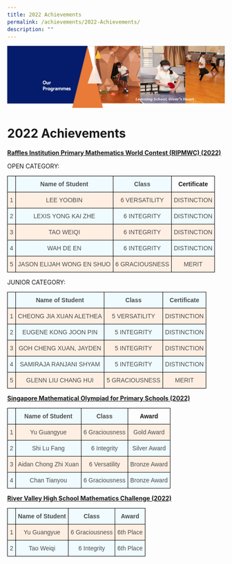 ```yaml
---
title: 2022 Achievements
permalink: /achievements/2022-Achievements/
description: ""
---
```

![](/images/OurProgrammes.png)

2022 Achievements
=================

<u><b>Raffles Institution Primary Mathematics World Contest (RIPMWC) (2022)</b></u>

OPEN CATEGORY:

<style type="text/css">
.tg  {border-collapse:collapse;border-spacing:0;}
.tg td{border-color:black;border-style:solid;border-width:1px;font-family:Arial, sans-serif;font-size:14px;
  overflow:hidden;padding:10px 5px;word-break:normal;}
.tg th{border-color:black;border-style:solid;border-width:1px;font-family:Arial, sans-serif;font-size:14px;
  font-weight:normal;overflow:hidden;padding:10px 5px;word-break:normal;}
.tg .tg-6zpi{background-color:#FFEFE3;color:#4C4C4C;text-align:center;vertical-align:top}
.tg .tg-b05j{background-color:#EFFBFF;color:#4C4C4C;font-weight:bold;text-align:center;vertical-align:top}
.tg .tg-amwm{font-weight:bold;text-align:center;vertical-align:top}
.tg .tg-sueg{background-color:#EFFBFF;color:#4C4C4C;text-align:center;vertical-align:top}
</style>
<table class="tg">
<thead>
  <tr>
    <th class="tg-b05j"></th>
    <th class="tg-b05j">Name of Student</th>
    <th class="tg-b05j">Class</th>
    <th class="tg-amwm">Certificate</th>
  </tr>
</thead>
<tbody>
  <tr>
    <td class="tg-6zpi">1</td>
    <td class="tg-6zpi">                       LEE YOOBIN</td>
    <td class="tg-6zpi">              6 VERSATILITY</td>
    <td class="tg-6zpi">DISTINCTION</td>
  </tr>
  <tr>
    <td class="tg-sueg">2</td>
    <td class="tg-sueg">                  LEXIS YONG KAI ZHE</td>
    <td class="tg-sueg">              6 INTEGRITY</td>
    <td class="tg-sueg">DISTINCTION</td>
  </tr>
  <tr>
    <td class="tg-6zpi">3</td>
    <td class="tg-6zpi">                          TAO WEIQI</td>
    <td class="tg-6zpi">              6 INTEGRITY</td>
    <td class="tg-6zpi">DISTINCTION</td>
  </tr>
  <tr>
    <td class="tg-sueg">4</td>
    <td class="tg-sueg">                          WAH DE EN</td>
    <td class="tg-sueg">              6 INTEGRITY</td>
    <td class="tg-sueg">DISTINCTION</td>
  </tr>
  <tr>
    <td class="tg-6zpi">5</td>
    <td class="tg-6zpi">          JASON ELIJAH WONG EN SHUO</td>
    <td class="tg-6zpi">              6 GRACIOUSNESS</td>
    <td class="tg-6zpi">MERIT</td>
  </tr>
</tbody>
</table>


JUNIOR CATEGORY:

<style type="text/css">
.tg  {border-collapse:collapse;border-spacing:0;}
.tg td{border-color:black;border-style:solid;border-width:1px;font-family:Arial, sans-serif;font-size:14px;
  overflow:hidden;padding:10px 5px;word-break:normal;}
.tg th{border-color:black;border-style:solid;border-width:1px;font-family:Arial, sans-serif;font-size:14px;
  font-weight:normal;overflow:hidden;padding:10px 5px;word-break:normal;}
.tg .tg-6zpi{background-color:#FFEFE3;color:#4C4C4C;text-align:center;vertical-align:top}
.tg .tg-b05j{background-color:#EFFBFF;color:#4C4C4C;font-weight:bold;text-align:center;vertical-align:top}
.tg .tg-sueg{background-color:#EFFBFF;color:#4C4C4C;text-align:center;vertical-align:top}
</style>
<table class="tg">
<thead>
  <tr>
    <th class="tg-sueg"> </th>
    <th class="tg-b05j">Name of Student</th>
    <th class="tg-b05j">Class</th>
    <th class="tg-b05j">Certificate</th>
  </tr>
</thead>
<tbody>
  <tr>
    <td class="tg-6zpi">1</td>
    <td class="tg-6zpi">           CHEONG JIA XUAN ALETHEA</td>
    <td class="tg-6zpi">            5 VERSATILITY</td>
    <td class="tg-6zpi">DISTINCTION</td>
  </tr>
  <tr>
    <td class="tg-sueg">2</td>
    <td class="tg-sueg">               EUGENE KONG JOON PIN</td>
    <td class="tg-sueg">            5 INTEGRITY</td>
    <td class="tg-sueg">DISTINCTION</td>
  </tr>
  <tr>
    <td class="tg-6zpi">3</td>
    <td class="tg-6zpi">             GOH CHENG XUAN, JAYDEN</td>
    <td class="tg-6zpi">            5 INTEGRITY</td>
    <td class="tg-6zpi">DISTINCTION</td>
  </tr>
  <tr>
    <td class="tg-sueg">4</td>
    <td class="tg-sueg">              SAMIRAJA RANJANI SHYAM</td>
    <td class="tg-sueg">            5 INTEGRITY</td>
    <td class="tg-sueg">DISTINCTION</td>
  </tr>
  <tr>
    <td class="tg-6zpi">5</td>
    <td class="tg-6zpi">                   GLENN LIU CHANG HUI</td>
    <td class="tg-6zpi">            5 GRACIOUSNESS</td>
    <td class="tg-6zpi">MERIT</td>
  </tr>
</tbody>
</table>

<u><b>Singapore Mathematical Olympiad for Primary Schools (2022)</b></u>

<style type="text/css">
.tg  {border-collapse:collapse;border-spacing:0;}
.tg td{border-color:black;border-style:solid;border-width:1px;font-family:Arial, sans-serif;font-size:14px;
  overflow:hidden;padding:10px 5px;word-break:normal;}
.tg th{border-color:black;border-style:solid;border-width:1px;font-family:Arial, sans-serif;font-size:14px;
  font-weight:normal;overflow:hidden;padding:10px 5px;word-break:normal;}
.tg .tg-6zpi{background-color:#FFEFE3;color:#4C4C4C;text-align:center;vertical-align:top}
.tg .tg-b05j{background-color:#EFFBFF;color:#4C4C4C;font-weight:bold;text-align:center;vertical-align:top}
.tg .tg-amwm{font-weight:bold;text-align:center;vertical-align:top}
.tg .tg-sueg{background-color:#EFFBFF;color:#4C4C4C;text-align:center;vertical-align:top}
</style>
<table class="tg">
<thead>
  <tr>
    <th class="tg-b05j"></th>
    <th class="tg-b05j">Name of Student</th>
    <th class="tg-b05j">Class</th>
    <th class="tg-amwm">Award</th>
  </tr>
</thead>
<tbody>
  <tr>
    <td class="tg-6zpi">1</td>
    <td class="tg-6zpi">              Yu Guangyue</td>
    <td class="tg-6zpi">               6 Graciousness</td>
    <td class="tg-6zpi">                Gold Award</td>
  </tr>
  <tr>
    <td class="tg-sueg">2</td>
    <td class="tg-sueg">               Shi Lu Fang</td>
    <td class="tg-sueg">               6 Integrity</td>
    <td class="tg-sueg">                Silver Award</td>
  </tr>
  <tr>
    <td class="tg-6zpi">3</td>
    <td class="tg-6zpi">       Aidan Chong Zhi Xuan</td>
    <td class="tg-6zpi">               6 Versatility</td>
    <td class="tg-6zpi">                Bronze Award</td>
  </tr>
  <tr>
    <td class="tg-sueg">4</td>
    <td class="tg-sueg">              Chan Tianyou</td>
    <td class="tg-sueg">               6 Graciousness</td>
    <td class="tg-sueg">                Bronze Award</td>
  </tr>
</tbody>
</table>

<u><b>River Valley High School Mathematics Challenge (2022)</b></u>

<style type="text/css">
.tg  {border-collapse:collapse;border-spacing:0;}
.tg td{border-color:black;border-style:solid;border-width:1px;font-family:Arial, sans-serif;font-size:14px;
  overflow:hidden;padding:10px 5px;word-break:normal;}
.tg th{border-color:black;border-style:solid;border-width:1px;font-family:Arial, sans-serif;font-size:14px;
  font-weight:normal;overflow:hidden;padding:10px 5px;word-break:normal;}
.tg .tg-6zpi{background-color:#FFEFE3;color:#4C4C4C;text-align:center;vertical-align:top}
.tg .tg-b05j{background-color:#EFFBFF;color:#4C4C4C;font-weight:bold;text-align:center;vertical-align:top}
.tg .tg-sueg{background-color:#EFFBFF;color:#4C4C4C;text-align:center;vertical-align:top}
</style>
<table class="tg">
<thead>
  <tr>
    <th class="tg-sueg"> </th>
    <th class="tg-b05j">Name of Student</th>
    <th class="tg-b05j">Class</th>
    <th class="tg-b05j">Award</th>
  </tr>
</thead>
<tbody>
  <tr>
    <td class="tg-6zpi">1</td>
    <td class="tg-6zpi">              Yu Guangyue</td>
    <td class="tg-6zpi">               6 Graciousness</td>
    <td class="tg-6zpi">                6th Place</td>
  </tr>
  <tr>
    <td class="tg-sueg">2</td>
    <td class="tg-sueg">               Tao Weiqi</td>
    <td class="tg-sueg">               6 Integrity</td>
    <td class="tg-sueg">                6th Place</td>
  </tr>
</tbody>
</table>